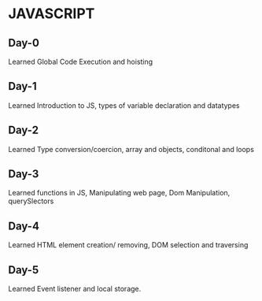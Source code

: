 # JAVASCRIPT

## Day-0

  Learned Global Code Execution and hoisting

## Day-1

  Learned Introduction to JS, types of variable declaration and datatypes

## Day-2

  Learned Type conversion/coercion, array and objects, conditonal and loops

## Day-3

  Learned functions in JS, Manipulating web page, Dom Manipulation, querySlectors

## Day-4

  Learned HTML element creation/ removing, DOM selection and traversing

## Day-5

  Learned Event listener and local storage.
